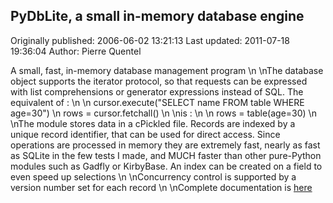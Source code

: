 ## PyDbLite, a small in-memory database engine

Originally published: 2006-06-02 13:21:13
Last updated: 2011-07-18 19:36:04
Author: Pierre Quentel

A small, fast, in-memory database management program\n\nThe database object supports the iterator protocol, so that requests can be expressed with list comprehensions or generator expressions instead of SQL. The equivalent of :\n\n    cursor.execute("SELECT name FROM table WHERE age=30")\n    rows = cursor.fetchall()\n\nis :\n\n    rows = table(age=30)\n\nThe module stores data in a cPickled file. Records are indexed by a unique record identifier, that can be used for direct access. Since operations are processed in memory they are extremely fast, nearly as fast as SQLite in the few tests I made, and MUCH faster than other pure-Python modules such as Gadfly or KirbyBase. An index can be created on a field to even speed up selections\n\nConcurrency control is supported by a version number set for each record\n\nComplete documentation is [here](http://www.pydblite.net)